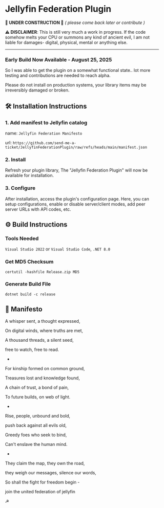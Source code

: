 
# Jellyfin Federation Plugin
**🚧 UNDER CONSTRUCTION 🚧**
*( please come back later or contribute )*

**⚠️ DISCLAIMER**:
This is still very much a work in progress. If the code somehow melts your CPU or summons any kind of ancient evil, I am not liable for damages- digital, physical, mental or anything else.


---

### Early Build Now Available - August 25, 2025

So I was able to get the plugin on a somewhat functional state.. lot more testing and contributions are needed to reach alpha.

Please do not install on production systems, your library items may be irreversibly damaged or broken.


## 🛠️ Installation Instructions


### 1. Add manifest to Jellyfin catalog
name: `Jellyfin Federation Manifesto`

url: `https://github.com/send-me-a-ticket/JellyfinFederationPlugin/raw/refs/heads/main/manifest.json`

### 2. Install
Refresh your plugin library, The "Jellyfin Federation Plugin" will now be available for installation.

### 3. Configure
After installation, access the plugin's configuration page. Here, you can setup configurations, enable or disable server/client modes, add peer server URLs with API codes, etc.



## ⚙️ Build Instructions


### Tools Needed
`Visual Studio 2022` or `Visual Studio Code`,
`.NET 8.0`

### Get MD5 Checksum
`certutil -hashfile Release.zip MD5`

### Generate Build File
`dotnet build -c release`

## 📜 Manifesto

A whisper sent, a thought expressed,

On digital winds, where truths are met,

A thousand threads, a silent seed,

free to watch, free to read.

-
For kinship formed on common ground,

Treasures lost and knowledge found,

A chain of trust, a bond of pain,

To future builds, on web of light.

-
Rise, people, unbound and bold,

push back against all evils old,

Greedy foes who seek to bind,

Can't enslave the human mind.

-
They claim the map, they own the road,

they weigh our messages, silence our words,

So shall the fight for freedom begin -

join the united federation of jellyfin

☭





